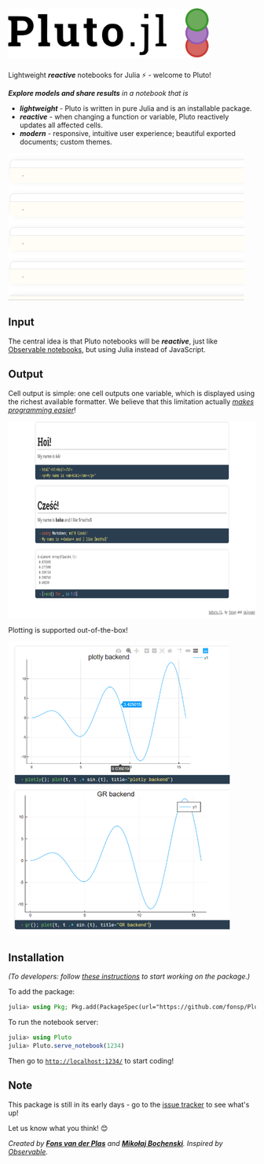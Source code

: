 <h1><img alt="Pluto.jl" src="assets/logo.svg" height=100></h1>

Lightweight ***reactive*** notebooks for Julia ⚡ - welcome to Pluto!

_**Explore models and share results** in a notebook that is_
- **_lightweight_** - Pluto is written in pure Julia and is an installable package.
- **_reactive_** - when changing a function or variable, Pluto reactively updates all affected cells.
- **_modern_** - responsive, intuitive user experience; beautiful exported documents; custom themes.

<img alt="reactivity screencap" src="demo/reactivity.gif" height=300>

## Input

The central idea is that Pluto notebooks will be ***reactive***, just like [Observable notebooks](https://observablehq.com/@observablehq/observables-not-javascript), but using Julia instead of JavaScript.

## Output
Cell output is simple: one cell outputs one variable, which is displayed using the richest available formatter. We believe that this limitation actually [_makes programming easier_](https://medium.com/@mbostock/a-better-way-to-code-2b1d2876a3a0)!

<img alt="formatting screenshot" src="demo/formatting.png" height=400>

Plotting is supported out-of-the-box!

<img alt="plotting screenshot" src="demo/plotting.png" height=600>

## Installation

_(To developers: follow [these instructions](https://github.com/fonsp/Pluto.jl/blob/master/dev_instructions.md) to start working on the package.)_

To add the package:
```julia
julia> using Pkg; Pkg.add(PackageSpec(url="https://github.com/fonsp/Pluto.jl"))
```

To run the notebook server:
```julia
julia> using Pluto
julia> Pluto.serve_notebook(1234)
```

Then go to [`http://localhost:1234/`](http://localhost:1234/) to start coding!

## Note

This package is still in its early days - go to the [issue tracker](https://github.com/fonsp/Pluto.jl/issues) to see what's up!

Let us know what you think! 😊

_Created by [**Fons van der Plas**](https://github.com/fonsp) and [**Mikołaj Bochenski**](https://github.com/malyvsen). Inspired by [Observable](https://observablehq.com/)._
